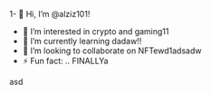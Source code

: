 1- 👋 Hi, I’m @alziz101!
- 👀 I’m interested in crypto and gaming11
- 🌱 I’m currently learning dadaw!!
- 💞️ I’m looking to collaborate on NFTewd1adsadw
- ⚡ Fun fact: .. FINALLYa
<!---aaaad
alziz101/alziz101 is a ✨ special ✨ repository be1cause its `README.md` (this file) appears on your GitHub profile.
You can click the Preview link to take a look at your changes.!
--->asd
